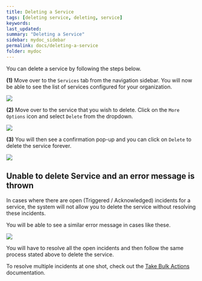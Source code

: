```yaml
---
title: Deleting a Service
tags: [deleting service, deleting, service]
keywords:
last_updated:
summary: "Deleting a Service"
sidebar: mydoc_sidebar
permalink: docs/deleting-a-service
folder: mydoc
---
```


You can delete a service by following the steps below. 

**(1)** Move over to the `Services` tab from the navigation sidebar. You will now be able to see the list of services configured for your organization. 

![](images/deleting_service_1.png)

**(2)** Move over to the service that you wish to delete. Click on the `More Options` icon and select `Delete` from the dropdown. 

![](images/deleting_service_2.png)

**(3)** You will then see a confirmation pop-up and you can click on `Delete` to delete the service forever. 

![](images/deleting_service_3.png)

## Unable to delete Service and an error message is thrown

In cases where there are open (Triggered / Acknowledged) incidents for a service, the system will not allow you to delete the service without resolving these incidents. 

You will be able to see a similar error message in cases like these. 

![](images/deleting_service_4.png)

You will have to resolve all the open incidents and then follow the same process stated above to delete the service. 

To resolve multiple incidents at one shot, check out the [Take Bulk Actions](take-bulk-actions) documentation.